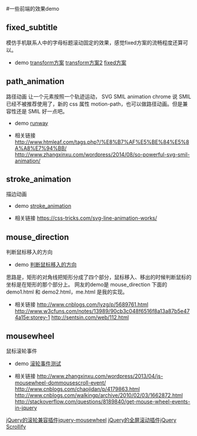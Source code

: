 
#一些前端的效果demo

## fixed_subtitle
模仿手机联系人中的字母标题滚动固定的效果，感觉fixed方案的流畅程度还算可以。
- demo
[transform方案](https://peakfish.github.io/FE_demo/fixed_subtitle/index.html?tag=1)
[transform方案2](https://peakfish.github.io/FE_demo/fixed_subtitle/index.html?tag=2)
[fixed方案](https://peakfish.github.io/FE_demo/fixed_subtitle/index.html?tag=3)


## path_animation
路径动画 让一个元素按照一个轨迹运动，
SVG SMIL animation
chrome 说 SMIL 已经不被推荐使用了，新的 css 属性 motion-path，也可以做路径动画。但是兼容性还是 SMIL 好一点吧。

- demo [runway](https://peakfish.github.io/FE_demo/path_animation/runway/index.html)

- 相关链接
http://www.htmleaf.com/tags.php?/%E8%B7%AF%E5%BE%84%E5%8A%A8%E7%94%BB/
http://www.zhangxinxu.com/wordpress/2014/08/so-powerful-svg-smil-animation/


## stroke_animation
描边动画

- demo [stroke_animation](https://peakfish.github.io/FE_demo/stroke_animation/index.html)

- 相关链接
https://css-tricks.com/svg-line-animation-works/


## mouse_direction
判断鼠标移入的方向

- demo [判断鼠标移入的方向](https://peakfish.github.io/FE_demo/mouse_direction/me.html)

思路是，矩形的对角线把矩形分成了四个部分，鼠标移入、移出的时候判断鼠标的坐标是在矩形的那个部分上。
网友的demo是 mouse_direction 下面的 demo1.html 和 demo2.html，me.html 是我的实现。

- 相关链接
http://www.cnblogs.com/lyzg/p/5689761.html
http://www.w3cfuns.com/notes/13989/90cb3c048f6516f8a13a87b5e474a15e:storey-1
http://sentsin.com/web/112.html

## mousewheel

鼠标滚轮事件

- demo [滚轮事件测试](https://peakfish.github.io/FE_demo/mousewheel/mousewheelevent.html)


- 相关链接
http://www.zhangxinxu.com/wordpress/2013/04/js-mousewheel-dommousescroll-event/
http://www.cnblogs.com/chaojidan/p/4179863.html
http://www.cnblogs.com/walkingp/archive/2010/02/03/1662872.html
http://stackoverflow.com/questions/8189840/get-mouse-wheel-events-in-jquery

[jQuery的滚轮兼容插件jquery-mousewheel](https://github.com/jquery/jquery-mousewheel)
[jQuery的全屏滚动插件jQuery Scrollify](https://github.com/lukehaas/Scrollify)

